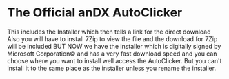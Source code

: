 #  The Official anDX AutoClicker
This includes the Installer which then tells a link for the direct download
Also you will have to install 7Zip to view the file and the download for 7Zip will be included
BUT NOW we have the installer which is digitally signed by Microsoft Corporation© and has a very fast download speed and you can choose where you want to install well access the AutoClicker. But you can't install it to the same place as the installer unless you rename the installer.
